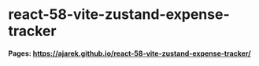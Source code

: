 # react-58-vite-zustand-expense-tracker

#### Pages: https://ajarek.github.io/react-58-vite-zustand-expense-tracker/
